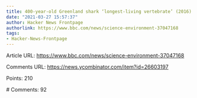 ```yaml
---
title: 400-year-old Greenland shark ‘longest-living vertebrate’ (2016)
date: "2021-03-27 15:57:37"
author: Hacker News Frontpage
authorlink: https://www.bbc.com/news/science-environment-37047168
tags:
- Hacker-News-Frontpage
---
```


<p>Article URL: <a href="https://www.bbc.com/news/science-environment-37047168">https://www.bbc.com/news/science-environment-37047168</a></p>
<p>Comments URL: <a href="https://news.ycombinator.com/item?id=26603197">https://news.ycombinator.com/item?id=26603197</a></p>
<p>Points: 210</p>
<p># Comments: 92</p>
